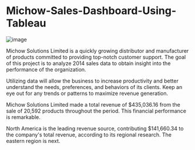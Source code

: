 # Michow-Sales-Dashboard-Using-Tableau
![image](https://www.shutterstock.com/image-photo/increase-sales-graph-260nw-161707370.jpg)

Michow Solutions Limited is a quickly growing distributor and manufacturer of products committed to providing top-notch customer support. The goal of this project is to analyze 2014 sales data to obtain insight into the performance of the organization.

Utilizing data will allow the business to increase productivity and better understand the needs, preferences, and behaviors of its clients. Keep an eye out for any trends or patterns to maximize revenue generation.

Michow Solutions Limited made a total revenue of $435,036.16 from the sale of 20,592 products throughout the period. This financial performance is remarkable.

North America is the leading revenue source, contributing $141,660.34 to the company's total revenue, according to its regional research. The eastern region is next.
